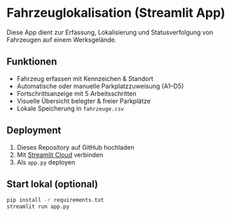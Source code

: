 
# Fahrzeuglokalisation (Streamlit App)

Diese App dient zur Erfassung, Lokalisierung und Statusverfolgung von Fahrzeugen auf einem Werksgelände.

## Funktionen

- Fahrzeug erfassen mit Kennzeichen & Standort
- Automatische oder manuelle Parkplatzzuweisung (A1–D5)
- Fortschrittsanzeige mit 5 Arbeitsschritten
- Visuelle Übersicht belegter & freier Parkplätze
- Lokale Speicherung in `fahrzeuge.csv`

## Deployment

1. Dieses Repository auf GitHub hochladen
2. Mit [Streamlit Cloud](https://streamlit.io/cloud) verbinden
3. Als `app.py` deployen

## Start lokal (optional)
```bash
pip install -r requirements.txt
streamlit run app.py
```
